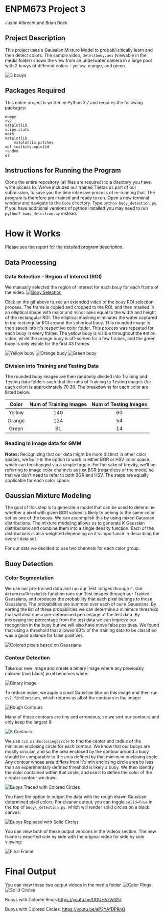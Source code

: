 # ENPM673 Project 3

Justin Albrecht and Brian Bock

## Project Description
This project uses a Gaussian Mixture Model to probabilisitically learn and then detect colors. The sample video, `detectbouy.avi` (viewable in the media folder) shows the view from an underwater camera in a large pool with 3 bouys of different colors - yellow, orange, and green.

![3 bouys](https://github.com/BrianBock/ENPM673_Project3/blob/master/media/images/3_bouys.gif)

## Packages Required

This entire project is written in Python 3.7 and requires the following packages:
	
	numpy
	cv2
	matplotlib
	scipy.stats
	math
	matplotlib
		matplotlib.patches
	mpl_toolkits.mplot3d
	random
	os


## Instructions for Running the Program
Clone the entire repository (all files are required) to a directory you have write access to. We've included our trained Thetas as part of our submission, to save you the time intensive process of re-running that. The program is therefore pre-trained and ready to run. Open a new terminal window and navigate to the `Code` directory. Type `python buoy_detection.py`. If you have additional versions of python installed you may need to run `python3 buoy_detection.py` instead. 




# How it Works
Please see the report for the detailed program description. 

## Data Processing

### Data Selection - Region of Interest (ROI)

We manually selected the region of interest for each bouy for each frame of the video. 
[![Bouy Selection](https://github.com/BrianBock/ENPM673_Project3/blob/master/media/images/bouy_select.gif)](https://youtu.be/gAHzZghxUaw)

Click on the gif above to see an extended video of the bouy ROI selection process.
The frame is copied and cropped to the ROI, and then masked in an elliptical shape with major and minor axes equal to the width and height of the rectangular ROI. The elliptical masking eliminates the water captured in the rectangular ROI around the spherical buoy. This rounded image is then saved into it's respective color folder. This process was repeated for each buoy in every frame. The yellow buoy is visible throughout the entire video, while the orange buoy is off-screen for a few frames, and the green buoy is only visible for the first 43 frames. 

![Yellow buoy](https://github.com/BrianBock/ENPM673_Project3/blob/master/media/images/yellow173.png)
![Orange buoy](https://github.com/BrianBock/ENPM673_Project3/blob/master/media/images/orange175.png)
![Green buoy](https://github.com/BrianBock/ENPM673_Project3/blob/master/media/images/green37.png)

### Division into Training and Testing Data

The rounded buoy images are then randomly divided into Training and Testing data folders such that the ratio of Training to Testing images (for each color) is approximately 70:30. The breakdowns for each color are listed below.

**Color** | **Num of Training Images** | **Num of Testing Images**
:---: | :---: | :---:
Yellow | 140 | 60
Orange | 124 | 54
Green | 31 | 14


### Reading in image data for GMM

**Notes:**
Recognizing that our data might be more distinct in other color spaces, we built-in the option to work in either BGR or HSV color space, which can be changed via a simple toggle. For the sake of brevity, we'll be referring to image color channels as just BGR (regardless of the mode) so that we don't need to refer to both BGR and HSV. The steps are equally applicable for each color space. 





## Gaussian Mixture Modeling

The goal of this step is to generate a model that can be used to determine whether a pixel with given BGR values is likely to belong to the same color set as one of the buoys. We can accomplish this by using mixed Gaussian distributions. The mixture modeling allows us to generate K Gaussian distributions and combine them into a single density function. Each of the distributions is also weighted depending on it's importance in describing the overall data set.  

For our data we decided to use two channels for each color group.



## Buoy Detection

### Color Segmentation
We use our pre-trained data and run our Test images through it. 
Our `determineThresholds` function runs our Test images through our Trained Gaussians, and produces the probability that each pixel belongs to those Gaussians. The probabilities are summed over each of our `K` Gaussians. By sorting the list of these probabilities we can determine a minimum threshold that will describe a pre-determined percentage of the test data. By increasing the percentage from the test data we can improve our recognition in the buoy but we will also have move false positives. We found that using a threshold that allowed 60\% of the training data to be classified was a good balance for false positives. 


![Colored pixels based on Gaussians](https://github.com/BrianBock/ENPM673_Project3/blob/master/media/images/all_colors.png)
### Contour Detection
Take our new image and create a binary image where any previously colored (non black) pixel becomes white:

![Binary Image](https://github.com/BrianBock/ENPM673_Project3/blob/master/media/images/bin.png)


To reduce noise, we apply a small Gaussian blur on this image and then run `cv2.findContours`, which returns us all of the contours in the image:

![Rough Contours](https://github.com/BrianBock/ENPM673_Project3/blob/master/media/images/rough_contours.png)

Many of these contours are tiny and erroneous, so we sort our contours and only keep the largest 8:

![8 Contours](https://github.com/BrianBock/ENPM673_Project3/blob/master/media/images/8_contours.png)
 
We use `cv2.minEnclosingCircle` to find the center and radius of the minimum enclosing circle for each contour. We know that our buoys are mostly circular, and so the area enclosed by the contour around a buoy should be comparable to the area defined by that minimum enclosing circle. Any contour whose area differs from it's min enclosing circle area by less than an experimentally defined threshold is likely a buoy. We then identify the color contained within that circle, and use it to define the color of the circular contour we draw:

![Buoys Traced with Colored Circles](https://github.com/BrianBock/ENPM673_Project3/blob/master/media/images/ring_contours.png)

You have the option to output the data with the rough drawn Gaussian determined pixel colors. For cleaner output, you can toggle `solid=True` in the top of `buoy\_detection.py`, which will render solid circles on a black canvas:

![Buoys Replaced with Solid Circles](https://github.com/BrianBock/ENPM673_Project3/blob/master/media/images/contours.png)


You can view both of these output versions in the Videos section. The new frame is exported side by side with the original video for side by side viewing:

![Final Frame](https://github.com/BrianBock/ENPM673_Project3/blob/master/media/images/finalframe.png)



# Final Output
You can view these two output videos in the media folder. 
![Color Rings](https://github.com/BrianBock/ENPM673_Project3/blob/master/media/images/color_rings.gif)
![Solid Circles](https://github.com/BrianBock/ENPM673_Project3/blob/master/media/images/solid_buoys.gif)

Buoys with Colored Rings:https://youtu.be/UGUHVrVdI2U

Bupys with Colored Circles: https://youtu.be/aP2YAfDPRnQ